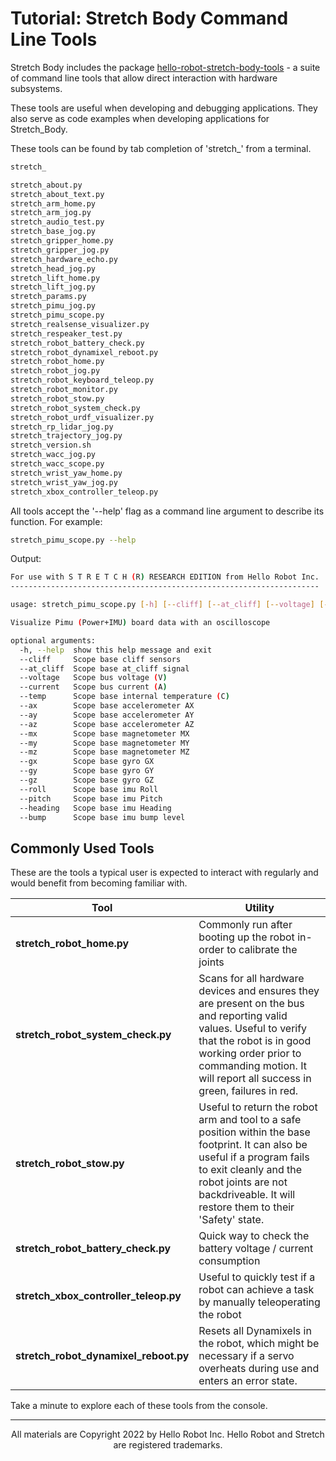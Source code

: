 # Tutorial: Stretch Body Command Line Tools

Stretch Body includes the package [hello-robot-stretch-body-tools](https://github.com/hello-robot/stretch_body/tree/master/tools) - a suite of command line tools that allow direct interaction with hardware subsystems. 

These tools are useful when developing and debugging applications. They also serve as code examples when developing applications for Stretch_Body.

These tools can be found by tab completion of 'stretch_' from a terminal.

```{.bash .shell-prompt}
stretch_

stretch_about.py
stretch_about_text.py
stretch_arm_home.py
stretch_arm_jog.py
stretch_audio_test.py
stretch_base_jog.py
stretch_gripper_home.py
stretch_gripper_jog.py
stretch_hardware_echo.py
stretch_head_jog.py
stretch_lift_home.py
stretch_lift_jog.py
stretch_params.py
stretch_pimu_jog.py
stretch_pimu_scope.py
stretch_realsense_visualizer.py
stretch_respeaker_test.py
stretch_robot_battery_check.py
stretch_robot_dynamixel_reboot.py
stretch_robot_home.py
stretch_robot_jog.py
stretch_robot_keyboard_teleop.py
stretch_robot_monitor.py
stretch_robot_stow.py
stretch_robot_system_check.py
stretch_robot_urdf_visualizer.py
stretch_rp_lidar_jog.py
stretch_trajectory_jog.py
stretch_version.sh
stretch_wacc_jog.py
stretch_wacc_scope.py
stretch_wrist_yaw_home.py
stretch_wrist_yaw_jog.py
stretch_xbox_controller_teleop.py
```

All tools accept the '--help' flag as a command line argument to describe its function. For example:

```{.bash .shell-prompt}
stretch_pimu_scope.py --help
```

Output:
```{.bash .no-copy}
For use with S T R E T C H (R) RESEARCH EDITION from Hello Robot Inc.
---------------------------------------------------------------------

usage: stretch_pimu_scope.py [-h] [--cliff] [--at_cliff] [--voltage] [--current] [--temp] [--ax] [--ay] [--az] [--mx] [--my] [--mz] [--gx] [--gy] [--gz] [--roll] [--pitch] [--heading] [--bump]

Visualize Pimu (Power+IMU) board data with an oscilloscope

optional arguments:
  -h, --help  show this help message and exit
  --cliff     Scope base cliff sensors
  --at_cliff  Scope base at_cliff signal
  --voltage   Scope bus voltage (V)
  --current   Scope bus current (A)
  --temp      Scope base internal temperature (C)
  --ax        Scope base accelerometer AX
  --ay        Scope base accelerometer AY
  --az        Scope base accelerometer AZ
  --mx        Scope base magnetometer MX
  --my        Scope base magnetometer MY
  --mz        Scope base magnetometer MZ
  --gx        Scope base gyro GX
  --gy        Scope base gyro GY
  --gz        Scope base gyro GZ
  --roll      Scope base imu Roll
  --pitch     Scope base imu Pitch
  --heading   Scope base imu Heading
  --bump      Scope base imu bump level
```

## Commonly Used Tools

These are the tools a typical user is expected to interact with regularly and would benefit from becoming familiar with.

| **Tool**                              | **Utility**                                                  |
| ------------------------------------- | ------------------------------------------------------------ |
| **stretch_robot_home.py**             | Commonly run after booting up the robot in-order to calibrate the joints |
| **stretch_robot_system_check.py**     | Scans for all hardware devices and ensures they are present on the bus and reporting valid values. Useful to verify that the robot is in good working order prior to commanding motion. It will report all success in green, failures in red. |
| **stretch_robot_stow.py**             | Useful to return the robot arm and tool to a safe position within the base footprint. It can also be useful if a program fails to exit cleanly and the robot joints are not backdriveable. It will restore them to their 'Safety' state. |
| **stretch_robot_battery_check.py**    | Quick way to check the battery voltage / current consumption |
| **stretch_xbox_controller_teleop.py** | Useful to quickly test if a robot can achieve a task by manually teleoperating the robot |
| **stretch_robot_dynamixel_reboot.py** | Resets all Dynamixels in the robot, which might be necessary if a servo overheats during use and enters an error state. |

Take a minute to explore each of these tools from the console.


------
<div align="center"> All materials are Copyright 2022 by Hello Robot Inc. Hello Robot and Stretch are registered trademarks.</div>
